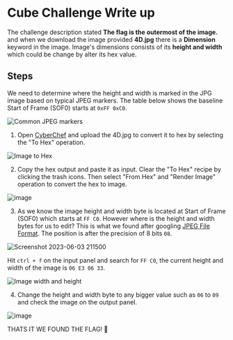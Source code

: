 # Cube Challenge Write up
The challenge description stated **The flag is the outermost of the image.** and when we download the image provided **4D.jpg** there is a **Dimension** keyword in the image.
Image's dimensions consists of its **height and width** which could be change by alter its hex value.

## Steps
We need to determine where the height and width is marked in the JPG image based on typical JPEG markers. The table below shows the baseline Start of Frame (SOF0) starts at `0xFF 0xC0`.

![Common JPEG markers](https://github.com/aminnazri00/AturKreatif-2023/assets/58243519/12d84d7f-c611-43a1-86f5-52df12841f3c)



1. Open [CyberChef](https://gchq.github.io/CyberChef/) and upload the 4D.jpg to convert it to hex by selecting the "To Hex" operation.

![Image to Hex](https://github.com/aminnazri00/AturKreatif-2023/assets/58243519/a3af53db-3b79-4dfa-aae7-f6d4e4963abb)


2. Copy the hex output and paste it as input. Clear the "To Hex" recipe by clicking the trash icons. Then select "From Hex" and "Render Image" operation to convert the hex to image.

![image](https://github.com/aminnazri00/AturKreatif-2023/assets/58243519/e4698b19-e7ae-4458-a3b5-cbcd3da60517)


3. As we know the image height and width byte is located at  Start of Frame (SOF0) which starts at `FF C0`. However where is the height and width bytes for us to edit? This is what we found after googling [JPEG File Format](https://tacodewolff.nl/posts/20120220-jpeg-file-format/). The position is after the precision of 8 bits `08`. 

![Screenshot 2023-06-03 211500](https://github.com/aminnazri00/AturKreatif-2023/assets/58243519/80486dcb-ed1f-4e61-8b62-18225481542a)


Hit  `ctrl + f` on the input panel and search for `FF C0`, the current height and width of the image is `06 E3 06 33`.

![Image width and height](https://github.com/aminnazri00/AturKreatif-2023/assets/58243519/e27a5171-9b9c-445d-95e8-b9cf61fcc48e)


4. Change the height and width byte to any bigger value such as `06` to `09` and check the image on the output panel. 

![image](https://github.com/aminnazri00/AturKreatif-2023/assets/58243519/1f4004c9-9074-42a6-9433-4bcf4ffe71a0)

THATS IT WE FOUND THE FLAG! :ghost:







